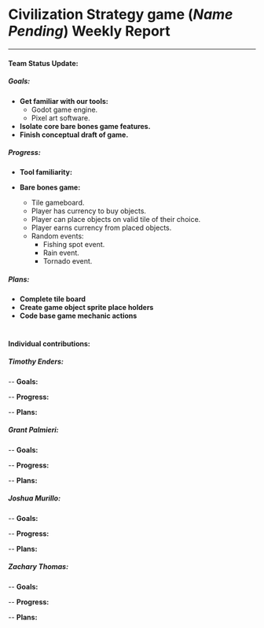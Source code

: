 # **Civilization Strategy game (*Name Pending*) Weekly Report**
___

#### Team Status Update:
##### **Goals:**
- **Get familiar with our tools:**
    - Godot game engine.
    - Pixel art software.
- **Isolate core bare bones game features.**
- **Finish conceptual draft of game.**


##### **Progress:**
- **Tool familiarity:**

- **Bare bones game:**
    - Tile gameboard.
    - Player has currency to buy objects.
    - Player can place objects on valid tile of their choice.
    - Player earns currency from placed objects.
    - Random events:
        - Fishing spot event.
        - Rain event.
        - Tornado event.

##### **Plans:**
- **Complete tile board**
- **Create game object sprite place holders**
- **Code base game mechanic actions**

#
#### Individual contributions:

##### **Timothy Enders:**
-- **Goals:**

-- **Progress:**
    
-- **Plans:**

##### **Grant Palmieri:**
-- **Goals:**

-- **Progress:**
    
-- **Plans:**

##### **Joshua Murillo:**
-- **Goals:**

-- **Progress:**
    
-- **Plans:**

##### **Zachary Thomas:**
-- **Goals:**

-- **Progress:**
    
-- **Plans:**
